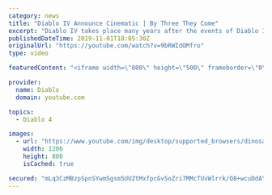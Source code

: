 ```yaml
---
category: news
title: "Diablo IV Announce Cinematic | By Three They Come"
excerpt: "Diablo IV takes place many years after the events of Diablo III, after millions have been slaughtered by the actions of the High ..."
publishedDateTime: 2019-11-01T18:05:30Z
originalUrl: "https://youtube.com/watch?v=9bRWIdOMfro"
type: video

featuredContent: "<iframe width=\"800\" height=\"500\" frameborder=\"0\" src=\"https://www.youtube.com/embed/9bRWIdOMfro\" allow=\"accelerometer; autoplay; encrypted-media; gyroscope; picture-in-picture\" allowfullscreen></iframe>"

provider:
  name: Diablo
  domain: youtube.com

topics:
  - Diablo 4

images:
  - url: "https://www.youtube.com/img/desktop/supported_browsers/dinosaur.png"
    width: 1200
    height: 800
    isCached: true

secured: "mLq3CzMBzpSpnSYwmSgsm5UUZtMxfpcGvSoZri7MMcTUvWlrrk/O8+wcuDdAYpP9zQObFV6w3PbPaMbgokGY97I+KEQUTMEqqV5sojGpeGVHzZ6Cx+Bn77ayM6qkO1FX6TmvZ74Gh8O012OIEyJTD1EILZma+e+x8tN6cCOeUFPq5C5TAhoLz9u9u//cyWRwwQyvdw98iZv5cWjyUhAW1SVC5YW0q+b65uM9Du80YTxbL020UXCWGtjv51bElpNxd/RFqqs4uFx3vFmizEqTzmLinoET0HgLwbXH9SP8ZyamcydC6joIsggBCekySqmYrsj3ZJsP57BhiFZ7+Kr/ZfhoBp4v6Jxn9FeVIFrB2zHUVyaWklPzk2bXXrh/AncFaNKHDVxwP6SDjFhopx2ij0CmIADopj86JrmjQ5JUD8nn5sqamzjgE7RBhMUAZhDi;1hUPfg4xm1JLgYKaaleKsw=="
---
```


